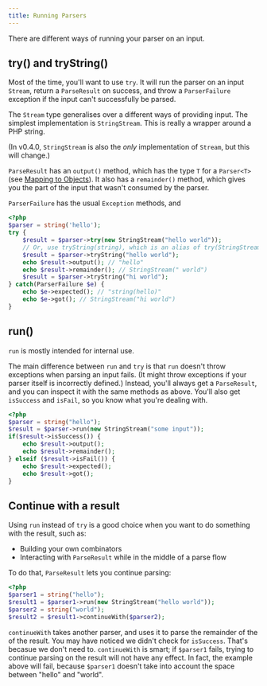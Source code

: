 ```yaml
---
title: Running Parsers
---
```


There are different ways of running your parser on an input. 

## try() and tryString() 

Most of the time, you'll want to use `try`. It will run the parser on an input `Stream`, return a `ParseResult` on success, and throw a `ParserFailure` exception if the input can't successfully be parsed. 

The `Stream` type generalises over a different ways of providing input. The simplest implementation is `StringStream`. This is really a wrapper around a PHP string. 

(In v0.4.0, `StringStream` is also the _only_ implementation of `Stream`, but this will change.)

`ParseResult` has an `output()` method, which has the type `T` for a `Parser<T>` (see [Mapping to Objects](mapping_to_objects)). It also has a `remainder()` method, which gives you the part of the input that wasn't consumed by the parser.
 
`ParserFailure` has the usual `Exception` methods, and  
 
```php
<?php
$parser = string('hello');
try {
    $result = $parser->try(new StringStream("hello world"));
    // Or, use tryString(string), which is an alias of try(StringStream):
    $result = $parser->tryString("hello world");
    echo $result->output(); // "hello"
    echo $result->remainder(); // StringStream(" world")
    $result = $parser->tryString("hi world");
} catch(ParserFailure $e) {
    echo $e->expected(); // "string(hello)"
    echo $e->got(); // StringStream("hi world")
}
```

## run()

`run` is mostly intended for internal use. 

The main difference between `run` and `try` is that `run` doesn't throw exceptions when parsing an input fails. (It might throw exceptions if your parser itself is incorrectly defined.) Instead, you'll always get a `ParseResult`, and you can inspect it with the same methods as above. You'll also get `isSuccess` and `isFail`, so you know what you're dealing with.

```php
<?php
$parser = string("hello");
$result = $parser->run(new StringStream("some input"));
if($result->isSuccess()) {
    echo $result->output();
    echo $result->remainder();
} elseif ($result->isFail()) {
    echo $result->expected();
    echo $result->got();
}
``` 

## Continue with a result

Using `run` instead of `try` is a good choice when you want to do something with the result, such as:

- Building your own combinators
- Interacting with `ParseResult` while in the middle of a parse flow

To do that, `ParseResult` lets you continue parsing:

```php
<?php
$parser1 = string("hello");
$result1 = $parser1->run(new StringStream("hello world"));
$parser2 = string("world");
$result2 = $result1->continueWith($parser2);
```

`continueWith` takes another parser, and uses it to parse the remainder of the of the result. You may have noticed we didn't check for `isSuccess`. That's becasue we don't need to. `continueWith` is smart; if `$parser1` fails, trying to continue parsing on the result will not have any effect. In fact, the example above will fail, because `$parser1` doesn't take into account the space between "hello" and "world".
    
